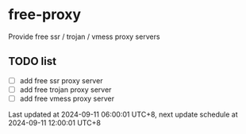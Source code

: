 
# free-proxy
Provide free ssr / trojan / vmess proxy servers


## TODO list
- [ ] add free ssr proxy server
- [ ] add free trojan proxy server
- [ ] add free vmess proxy server

Last updated at 2024-09-11 06:00:01 UTC+8, next update schedule at 2024-09-11 12:00:01 UTC+8

